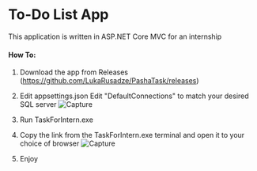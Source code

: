 # To-Do List App

This application is written in ASP.NET Core MVC for an internship

#### How To:


1. Download the app from Releases (https://github.com/LukaRusadze/PashaTask/releases) 

2. Edit appsettings.json 
	  Edit "DefaultConnections" to match your desired SQL server
    ![Capture](https://user-images.githubusercontent.com/79846188/132917703-b3f63431-9691-4bf2-828d-d486a505f349.PNG)

3. Run TaskForIntern.exe

4. Copy the link from the TaskForIntern.exe terminal and open it to your choice of browser 
    ![Capture](https://user-images.githubusercontent.com/79846188/132917578-c3a41b66-261d-4fc9-bcc5-da895198b3fd.PNG)

5. Enjoy
